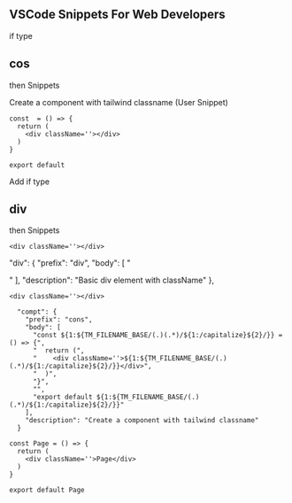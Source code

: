 ## VSCode Snippets For Web Developers


if type 
## cos
then Snippets 


Create a component with tailwind classname (User Snippet)

```
const  = () => {
  return (
    <div className=''></div>
  )
}

export default
```

Add
if type 
## div
then Snippets 

```
<div className=''></div>

```

"div": {
		"prefix": "div",
		"body": [
		  "<div className=''></div>"
		],
		"description": "Basic div element with className"
	  },



```
<div className=''></div>
```


	  "compt": {
		"prefix": "cons",
		"body": [
		  "const ${1:${TM_FILENAME_BASE/(.)(.*)/${1:/capitalize}${2}/}} = () => {",
		  "  return (",
		  "    <div className=''>${1:${TM_FILENAME_BASE/(.)(.*)/${1:/capitalize}${2}/}}</div>",
		  "  )",
		  "}",
		  "",
		  "export default ${1:${TM_FILENAME_BASE/(.)(.*)/${1:/capitalize}${2}/}}"
		],
		"description": "Create a component with tailwind classname"
	  }

```
const Page = () => {
  return (
    <div className=''>Page</div>
  )
}

export default Page

```
